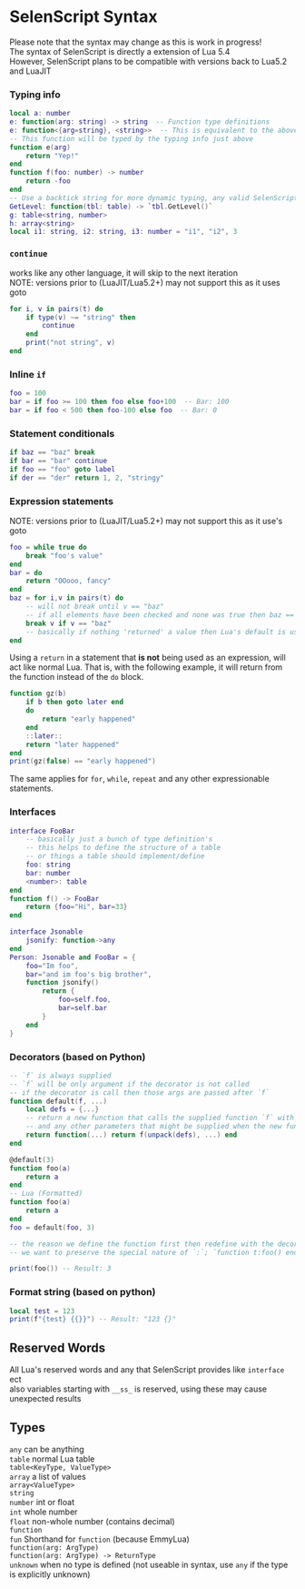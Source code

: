# SelenScript Syntax
Please note that the syntax may change as this is work in progress!  
The syntax of SelenScript is directly a extension of Lua 5.4  
However, SelenScript plans to be compatible with versions back to Lua5.2 and LuaJIT  

### **Typing info** 
```Lua
local a: number
e: function(arg: string) -> string  -- Function type definitions
e: function<{arg=string}, <string>>  -- This is equivalent to the above
-- This function will be typed by the typing info just above
function e(arg)
	return "Yep!"
end
function f(foo: number) -> number
	return -foo
end
-- Use a backtick string for more dynamic typing, any valid SelenScript expression is valid within the backticks
GetLevel: function(tbl: table) -> `tbl.GetLevel()`
g: table<string, number>
h: array<string>
local i1: string, i2: string, i3: number = "i1", "i2", 3
```

### **`continue`**
works like any other language, it will skip to the next iteration  
NOTE: versions prior to (LuaJIT/Lua5.2+) may not support this as it uses goto  
```Lua
for i, v in pairs(t) do
	if type(v) ~= "string" then
		continue
	end
	print("not string", v)
end
```

### **Inline `if`**  
```Lua
foo = 100
bar = if foo >= 100 then foo else foo+100  -- Bar: 100
bar = if foo < 500 then foo-100 else foo  -- Bar: 0
```

### **Statement conditionals**  
```Lua
if baz == "baz" break
if bar == "bar" continue
if foo == "foo" goto label
if der == "der" return 1, 2, "stringy"
```

### **Expression statements**  
NOTE: versions prior to (LuaJIT/Lua5.2+) may not support this as it use's goto  
```Lua
foo = while true do
	break "foo's value"
end
bar = do
	return "OOooo, fancy"
end
baz = for i,v in pairs(t) do
	-- will not break until v == "baz"
	-- if all elements have been checked and none was true then baz == nil
	break v if v == "baz"
	-- basically if nothing 'returned' a value then Lua's default is used `nil`
end
```

Using a `return` in a statement that **is not** being used as an expression, will act like normal Lua.
That is, with the following example, it will return from the function instead of the `do` block.
```Lua
function gz(b)
	if b then goto later end
	do
		return "early happened"
	end
	::later::
	return "later happened"
end
print(gz(false) == "early happened")
```
The same applies for `for`, `while`, `repeat` and any other expressionable statements.

### **Interfaces**  
```Lua
interface FooBar
	-- basically just a bunch of type definition's
	-- this helps to define the structure of a table
	-- or things a table should implement/define
	foo: string
	bar: number
	<number>: table
end
function f() -> FooBar
	return {foo="Hi", bar=33}
end

interface Jsonable
	jsonify: function->any
end
Person: Jsonable and FooBar = {
	foo="Im foo",
	bar="and im foo's big brother",
	function jsonify()
		return {
			foo=self.foo,
			bar=self.bar
		}
	end
}
```

### **Decorators** (based on Python)  
```Lua
-- `f` is always supplied
-- `f` will be only argument if the decorator is not called
-- if the decorator is call then those args are passed after `f`
function default(f, ...)
	local defs = {...}
	-- return a new function that calls the supplied function `f` with the default parameters `defs`
	-- and any other parameters that might be supplied when the new function is called
	return function(...) return f(unpack(defs), ...) end
end

@default(3)
function foo(a)
	return a
end
-- Lua (Formatted)
function foo(a)
	return a
end
foo = default(foo, 3)

-- the reason we define the function first then redefine with the decorator is because
-- we want to preserve the special nature of `:`; `function t:foo() end`.

print(foo()) -- Result: 3
```

### **Format string** (based on python)  
```Lua
local test = 123
print(f"{test} {{}}") -- Result: "123 {}"
```


## Reserved Words
All Lua's reserved words and any that SelenScript provides like `interface` ect  
also variables starting with `__ss_` is reserved, using these may cause unexpected results  


## Types
`any` can be anything  
`table` normal Lua table  
`table<KeyType, ValueType>`  
`array` a list of values  
`array<ValueType>`  
`string`  
`number` int or float  
`int` whole number  
`float` non-whole number (contains decimal)  
`function`  
`fun`  Shorthand for `function` (because EmmyLua)  
`function(arg: ArgType)`  
`function(arg: ArgType) -> ReturnType`  
`unknown` when no type is defined (not useable in syntax, use `any` if the type is explicitly unknown)  
